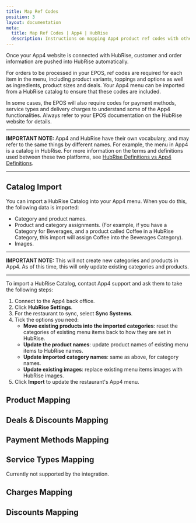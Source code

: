 ```yaml
---
title: Map Ref Codes
position: 3
layout: documentation
meta:
  title: Map Ref Codes | App4 | HubRise
  description: Instructions on mapping App4 product ref codes with other apps after connecting your EPOS with HubRise. Connect apps and synchronise your data.
---
```


Once your App4 website is connected with HubRise, customer and order information are pushed into HubRise automatically.

For orders to be processed in your EPOS, ref codes are required for each item in the menu, including product variants, toppings and options as well as ingredients, product sizes and deals. Your App4 menu can be imported from a HubRise catalog to ensure that these codes are included.

In some cases, the EPOS will also require codes for payment methods, service types and delivery charges to understand some of the App4 functionalities. Always refer to your EPOS documentation on the HubRise website for details.

---

**IMPORTANT NOTE:** App4 and HubRise have their own vocabulary, and may refer to the same things by different names. For example, the menu in App4 is a catalog in HubRise. For more information on the terms and definitions used between these two platforms, see [HubRise Definitions vs App4 Definitions](/apps/app4/app4-terms).

---

## Catalog Import

You can import a HubRise Catalog into your App4 menu. When you do this, the following data is imported:

- Category and product names.
- Product and category assignments. (For example, if you have a Category for Beverages, and a product called Coffee in a HubRise Category, this import will assign Coffee into the Beverages Category).
- Images.

---

**IMPORTANT NOTE:** This will not create new categories and products in App4. As of this time, this will only update existing categories and products.

---

To import a HubRise Catalog, contact App4 support and ask them to take the following steps:

1. Connect to the App4 back office.
1. Click **HubRise Settings**.
1. For the restaurant to sync, select **Sync Systems**.
1. Tick the options you need:
   - **Move existing products into the imported categories**: reset the categories of existing menu items back to how they are set in HubRise.
   - **Update the product names**: update product names of existing menu items to HubRise names.
   - **Update imported category names**: same as above, for category names.
   - **Update existing images**: replace existing menu items images with HubRise images.
1. Click **Import** to update the restaurant's App4 menu.

<!--
 - Does catalog import actually create products, categories, deals and options? Or it just updates names, prices, ... of already create items? In other words, if you import into a blank site, will it populate the whole menu from HubRise?
 - Does the user have access to a user interface similar to their admin dashboard, to synchronise their menu with HubRise?
 -->

## Product Mapping

<!--
 - Can users manually edit a product or an option, for example to change a ref code or a price? How?
-->

## Deals & Discounts Mapping

<!--
 - Can you provide a few examples of deals supported by App4?
 - Can they be configured manually? If they can, how can you set the deal ref code?
-->

## Payment Methods Mapping

<!--
 - Our understanding is that you can now associate payment methods with unique ref codes, is that correct? Are you passing these codes in orders?
 - How can these codes be configured?
-->

## Service Types Mapping

Currently not supported by the integration.

## Charges Mapping

<!--
 - Is it possible to define charges, such as a tip, or a delivery charge?
 - Can you configure a ref code for each type of charge? How?
 - Are charges encoded in orders, along with their ref code?
-->

## Discounts Mapping

<!--
Discounts are the opposite of charges: they reduce the total price of the order. Examples: "10% off your order".
Our understanding is that discounts are supported by App4.
 - Can you give a few example of supported discounts?
 - Can you configure a ref code for each discount? How?
 - Are discounts encoded in orders, along with their ref code?
-->
